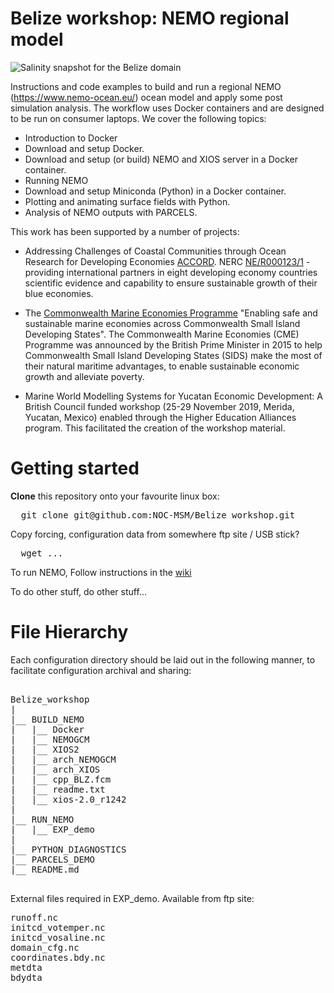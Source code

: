 # Belize workshop: NEMO regional model

![Salinity snapshot for the Belize domain](https://github.com/NOC-MSM/Belize_workshop/wiki/FIGURES/screenshot.png)

Instructions and code examples to build and run a regional NEMO (https://www.nemo-ocean.eu/) ocean model and apply some post simulation analysis. The workflow uses Docker containers and are designed to be run on consumer laptops. We cover the following topics:

- Introduction to Docker
- Download and setup Docker.
- Download and setup (or build) NEMO and XIOS server in a Docker container.
- Running NEMO
- Download and setup Miniconda (Python) in a Docker container.
- Plotting and animating surface fields with Python.
- Analysis of NEMO outputs with PARCELS.

This work has been supported by a number of projects:
*  Addressing Challenges of Coastal Communities through Ocean Research for Developing Economies [ACCORD](https://projects.noc.ac.uk/accord/). NERC [NE/R000123/1](http://gotw.nerc.ac.uk/list_full.asp?pcode=NE%2FR000123%2F1) - providing international partners in eight developing economy countries scientific evidence and capability to ensure sustainable growth of their blue economies.

* The [Commonwealth Marine Economies Programme](http://projects.noc.ac.uk/cme-programme/) "Enabling safe and sustainable marine economies across Commonwealth Small Island Developing States". The Commonwealth Marine Economies (CME) Programme was announced by the British Prime Minister in 2015 to help Commonwealth Small Island Developing States (SIDS) make the most of their natural maritime advantages, to enable sustainable economic growth and alleviate poverty.

* Marine World Modelling Systems for Yucatan Economic Development: A British Council funded workshop (25-29 November 2019, Merida, Yucatan, Mexico) enabled through the Higher Education Alliances program. This facilitated the creation of the workshop material.


Getting started
===============

**Clone** this repository onto your favourite linux box:

<pre>
  git clone git@github.com:NOC-MSM/Belize_workshop.git
</pre>

Copy forcing, configuration data from somewhere ftp site / USB stick?

<pre>
  wget ...
</pre>


To run NEMO, Follow instructions in the [wiki](https://github.com/NOC-MSM/Belize_workshop/wiki/About-this-workshop...)

To do other stuff, do other stuff...



File Hierarchy
==============

Each configuration directory should be laid out in the following manner, to
facilitate configuration archival and sharing:

<pre>

Belize_workshop
|
|__ BUILD_NEMO
|   |__ Docker
|   |__ NEMOGCM
|   |__ XIOS2
|   |__ arch_NEMOGCM
|   |__ arch_XIOS
|   |__ cpp_BLZ.fcm
|   |__ readme.txt
|   |__ xios-2.0_r1242
|
|__ RUN_NEMO
|   |__ EXP_demo
|
|__ PYTHON_DIAGNOSTICS
|__ PARCELS_DEMO
|__ README.md

</pre>

External files required in EXP_demo. Available from ftp site:

<pre>
runoff.nc
initcd_votemper.nc
initcd_vosaline.nc
domain_cfg.nc
coordinates.bdy.nc
metdta
bdydta

</pre>

